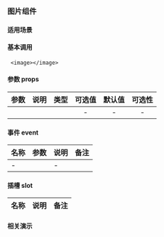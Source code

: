 ### 图片组件

#### 适用场景
> 

#### 基本调用
``` 
 <image></image>
```
#### 参数 props
| 参数 |   说明    |  类型  | 可选值 | 默认值 | 可选性 |
| :--: | :-------: | :----: | :----: | :----: | :----: |
|  |  |  |   -    |   -    |   -    |

#### 事件 event
| 名称          |  参数         | 说明                 | 备注            |
| ------------- |:-------------:| :--------------------| :---------------| 
|-          |               |  -  |               |

####  插槽 slot
| 名称          |  说明               | 备注            |
| ------------- |:-------------:| :--------------------| 

#### 相关演示

